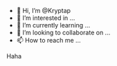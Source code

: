 - 👋 Hi, I’m @Kryptap
- 👀 I’m interested in ...
- 🌱 I’m currently learning ...
- 💞️ I’m looking to collaborate on ...
- 📫 How to reach me ...

<!---
Kryptap/Kryptap is a ✨ special ✨ repository because its `README.md` (this file) appears on your GitHub profile.
You can click the Preview link to take a look at your changes.
--->





























































































































































































Haha
